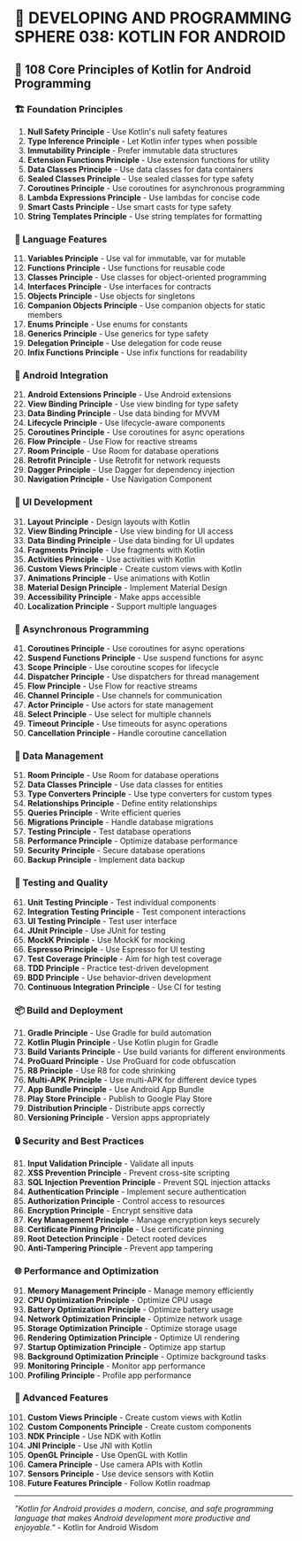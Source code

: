 # 🌟 DEVELOPING AND PROGRAMMING SPHERE 038: KOTLIN FOR ANDROID

## 🎯 108 Core Principles of Kotlin for Android Programming

### 🏗️ Foundation Principles

1. **Null Safety Principle** - Use Kotlin's null safety features
2. **Type Inference Principle** - Let Kotlin infer types when possible
3. **Immutability Principle** - Prefer immutable data structures
4. **Extension Functions Principle** - Use extension functions for utility
5. **Data Classes Principle** - Use data classes for data containers
6. **Sealed Classes Principle** - Use sealed classes for type safety
7. **Coroutines Principle** - Use coroutines for asynchronous programming
8. **Lambda Expressions Principle** - Use lambdas for concise code
9. **Smart Casts Principle** - Use smart casts for type safety
10. **String Templates Principle** - Use string templates for formatting

### 🎯 Language Features

11. **Variables Principle** - Use val for immutable, var for mutable
12. **Functions Principle** - Use functions for reusable code
13. **Classes Principle** - Use classes for object-oriented programming
14. **Interfaces Principle** - Use interfaces for contracts
15. **Objects Principle** - Use objects for singletons
16. **Companion Objects Principle** - Use companion objects for static members
17. **Enums Principle** - Use enums for constants
18. **Generics Principle** - Use generics for type safety
19. **Delegation Principle** - Use delegation for code reuse
20. **Infix Functions Principle** - Use infix functions for readability

### 🧮 Android Integration

21. **Android Extensions Principle** - Use Android extensions
22. **View Binding Principle** - Use view binding for type safety
23. **Data Binding Principle** - Use data binding for MVVM
24. **Lifecycle Principle** - Use lifecycle-aware components
25. **Coroutines Principle** - Use coroutines for async operations
26. **Flow Principle** - Use Flow for reactive streams
27. **Room Principle** - Use Room for database operations
28. **Retrofit Principle** - Use Retrofit for network requests
29. **Dagger Principle** - Use Dagger for dependency injection
30. **Navigation Principle** - Use Navigation Component

### 🎨 UI Development

31. **Layout Principle** - Design layouts with Kotlin
32. **View Binding Principle** - Use view binding for UI access
33. **Data Binding Principle** - Use data binding for UI updates
34. **Fragments Principle** - Use fragments with Kotlin
35. **Activities Principle** - Use activities with Kotlin
36. **Custom Views Principle** - Create custom views with Kotlin
37. **Animations Principle** - Use animations with Kotlin
38. **Material Design Principle** - Implement Material Design
39. **Accessibility Principle** - Make apps accessible
40. **Localization Principle** - Support multiple languages

### 🔧 Asynchronous Programming

41. **Coroutines Principle** - Use coroutines for async operations
42. **Suspend Functions Principle** - Use suspend functions for async
43. **Scope Principle** - Use coroutine scopes for lifecycle
44. **Dispatcher Principle** - Use dispatchers for thread management
45. **Flow Principle** - Use Flow for reactive streams
46. **Channel Principle** - Use channels for communication
47. **Actor Principle** - Use actors for state management
48. **Select Principle** - Use select for multiple channels
49. **Timeout Principle** - Use timeouts for async operations
50. **Cancellation Principle** - Handle coroutine cancellation

### 🚀 Data Management

51. **Room Principle** - Use Room for database operations
52. **Data Classes Principle** - Use data classes for entities
53. **Type Converters Principle** - Use type converters for custom types
54. **Relationships Principle** - Define entity relationships
55. **Queries Principle** - Write efficient queries
56. **Migrations Principle** - Handle database migrations
57. **Testing Principle** - Test database operations
58. **Performance Principle** - Optimize database performance
59. **Security Principle** - Secure database operations
60. **Backup Principle** - Implement data backup

### 🧪 Testing and Quality

61. **Unit Testing Principle** - Test individual components
62. **Integration Testing Principle** - Test component interactions
63. **UI Testing Principle** - Test user interface
64. **JUnit Principle** - Use JUnit for testing
65. **MockK Principle** - Use MockK for mocking
66. **Espresso Principle** - Use Espresso for UI testing
67. **Test Coverage Principle** - Aim for high test coverage
68. **TDD Principle** - Practice test-driven development
69. **BDD Principle** - Use behavior-driven development
70. **Continuous Integration Principle** - Use CI for testing

### 📦 Build and Deployment

71. **Gradle Principle** - Use Gradle for build automation
72. **Kotlin Plugin Principle** - Use Kotlin plugin for Gradle
73. **Build Variants Principle** - Use build variants for different environments
74. **ProGuard Principle** - Use ProGuard for code obfuscation
75. **R8 Principle** - Use R8 for code shrinking
76. **Multi-APK Principle** - Use multi-APK for different device types
77. **App Bundle Principle** - Use Android App Bundle
78. **Play Store Principle** - Publish to Google Play Store
79. **Distribution Principle** - Distribute apps correctly
80. **Versioning Principle** - Version apps appropriately

### 🔒 Security and Best Practices

81. **Input Validation Principle** - Validate all inputs
82. **XSS Prevention Principle** - Prevent cross-site scripting
83. **SQL Injection Prevention Principle** - Prevent SQL injection attacks
84. **Authentication Principle** - Implement secure authentication
85. **Authorization Principle** - Control access to resources
86. **Encryption Principle** - Encrypt sensitive data
87. **Key Management Principle** - Manage encryption keys securely
88. **Certificate Pinning Principle** - Use certificate pinning
89. **Root Detection Principle** - Detect rooted devices
90. **Anti-Tampering Principle** - Prevent app tampering

### 🌐 Performance and Optimization

91. **Memory Management Principle** - Manage memory efficiently
92. **CPU Optimization Principle** - Optimize CPU usage
93. **Battery Optimization Principle** - Optimize battery usage
94. **Network Optimization Principle** - Optimize network usage
95. **Storage Optimization Principle** - Optimize storage usage
96. **Rendering Optimization Principle** - Optimize UI rendering
97. **Startup Optimization Principle** - Optimize app startup
98. **Background Optimization Principle** - Optimize background tasks
99. **Monitoring Principle** - Monitor app performance
100. **Profiling Principle** - Profile app performance

### 🚀 Advanced Features

101. **Custom Views Principle** - Create custom views with Kotlin
102. **Custom Components Principle** - Create custom components
103. **NDK Principle** - Use NDK with Kotlin
104. **JNI Principle** - Use JNI with Kotlin
105. **OpenGL Principle** - Use OpenGL with Kotlin
106. **Camera Principle** - Use camera APIs with Kotlin
107. **Sensors Principle** - Use device sensors with Kotlin
108. **Future Features Principle** - Follow Kotlin roadmap

---

*"Kotlin for Android provides a modern, concise, and safe programming language that makes Android development more productive and enjoyable."* - Kotlin for Android Wisdom



